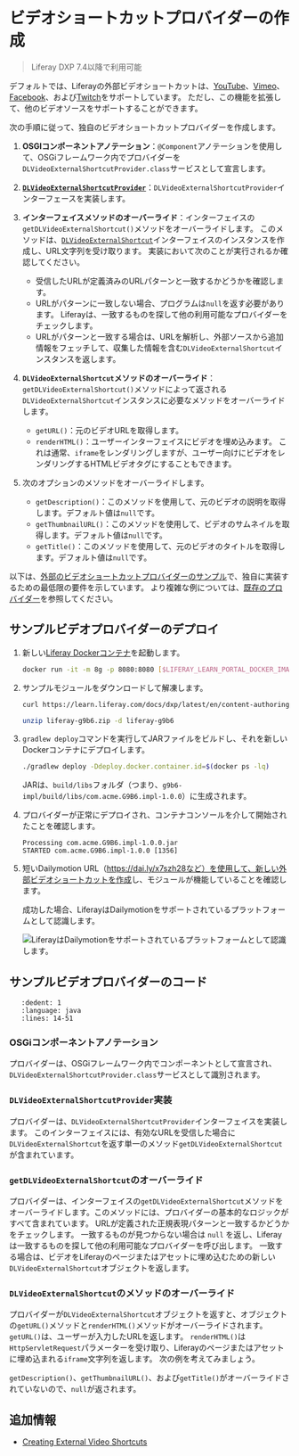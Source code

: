 # ビデオショートカットプロバイダーの作成

> Liferay DXP 7.4以降で利用可能

デフォルトでは、Liferayの外部ビデオショートカットは、[YouTube](https://github.com/liferay/liferay-portal/blob/master/modules/apps/document-library/document-library-video/src/main/java/com/liferay/document/library/video/internal/video/external/shortcut/provider/YouTubeDLVideoExternalShortcutProvider.java)、[Vimeo](https://github.com/liferay/liferay-portal/blob/master/modules/apps/document-library/document-library-video/src/main/java/com/liferay/document/library/video/internal/video/external/shortcut/provider/VimeoDLVideoExternalShortcutProvider.java)、[Facebook](https://github.com/liferay/liferay-portal/blob/master/modules/apps/document-library/document-library-video/src/main/java/com/liferay/document/library/video/internal/video/external/shortcut/provider/FacebookDLVideoExternalShortcutProvider.java)、および[Twitch](https://github.com/liferay/liferay-portal/blob/master/modules/apps/document-library/document-library-video/src/main/java/com/liferay/document/library/video/internal/video/external/shortcut/provider/TwitchDLVideoExternalShortcutProvider.java)をサポートしています。 ただし、この機能を拡張して、他のビデオソースをサポートすることができます。

次の手順に従って、独自のビデオショートカットプロバイダーを作成します。

1. **OSGIコンポーネントアノテーション**：`@Component`アノテーションを使用して、OSGiフレームワーク内でプロバイダーを`DLVideoExternalShortcutProvider.class`サービスとして宣言します。

1. [**`DLVideoExternalShortcutProvider`**](https://github.com/liferay/liferay-portal/blob/master/modules/apps/document-library/document-library-api/src/main/java/com/liferay/document/library/video/external/shortcut/provider/DLVideoExternalShortcutProvider.java)：`DLVideoExternalShortcutProvider`インターフェースを実装します。

1. **インターフェイスメソッドのオーバーライド**：インターフェイスの`getDLVideoExternalShortcut()`メソッドをオーバーライドします。 このメソッドは、[`DLVideoExternalShortcut`](https://github.com/liferay/liferay-portal/blob/master/modules/apps/document-library/document-library-api/src/main/java/com/liferay/document/library/video/external/shortcut/DLVideoExternalShortcut.java)インターフェイスのインスタンスを作成し、URL文字列を受け取ります。 実装において次のことが実行されるか確認してください。

   * 受信したURLが定義済みのURLパターンと一致するかどうかを確認します。
   * URLがパターンに一致しない場合、プログラムは`null`を返す必要があります。 Liferayは、一致するものを探して他の利用可能なプロバイダーをチェックします。
   * URLがパターンと一致する場合は、URLを解析し、外部ソースから追加情報をフェッチして、収集した情報を含む`DLVideoExternalShortcut`インスタンスを返します。

1. **`DLVideoExternalShortcut`メソッドのオーバーライド**：`getDLVideoExternalShortcut()`メソッドによって返される`DLVideoExternalShortcut`インスタンスに必要なメソッドをオーバーライドします。

   * `getURL()`：元のビデオURLを取得します。
   * `renderHTML()`：ユーザーインターフェイスにビデオを埋め込みます。 これは通常、`iframe`をレンダリングしますが、ユーザー向けにビデオをレンダリングするHTMLビデオタグにすることもできます。

1. 次のオプションのメソッドをオーバーライドします。

   * `getDescription()`：このメソッドを使用して、元のビデオの説明を取得します。デフォルト値は`null`です。
   * `getThumbnailURL()`：このメソッドを使用して、ビデオのサムネイルを取得します。デフォルト値は`null`です。
   * `getTitle()`：このメソッドを使用して、元のビデオのタイトルを取得します。デフォルト値は`null`です。

以下は、[外部のビデオショートカットプロバイダーのサンプル](liferay-g9b6.zip)で、独自に実装するための最低限の要件を示しています。 より複雑な例については、[既存のプロバイダー](https://github.com/liferay/liferay-portal/tree/master/modules/apps/document-library/document-library-video/src/main/java/com/liferay/document/library/video/internal/video/external/shortcut/provider)を参照してください。

## サンプルビデオプロバイダーのデプロイ

1. 新しい[Liferay Dockerコンテナ](../../../installation-and-upgrades/installing-liferay/using-liferay-docker-images/docker-container-basics.md)を起動します。

   ```bash
   docker run -it -m 8g -p 8080:8080 [$LIFERAY_LEARN_PORTAL_DOCKER_IMAGE$]
   ```

1. サンプルモジュールをダウンロードして解凍します。

   ```bash
   curl https://learn.liferay.com/docs/dxp/latest/en/content-authoring-and-management/documents-and-media/developer-guide/liferay-g9b6.zip -O
   ```

   ```bash
   unzip liferay-g9b6.zip -d liferay-g9b6
   ```

1. `gradlew deploy`コマンドを実行してJARファイルをビルドし、それを新しいDockerコンテナにデプロイします。

   ```bash
   ./gradlew deploy -Ddeploy.docker.container.id=$(docker ps -lq)
   ```

   JARは、`build/libs`フォルダ（つまり、`g9b6-impl/build/libs/com.acme.G9B6.impl-1.0.0`）に生成されます。

1. プロバイダーが正常にデプロイされ、コンテナコンソールを介して開始されたことを確認します。

   ```log
   Processing com.acme.G9B6.impl-1.0.0.jar
   STARTED com.acme.G9B6.impl-1.0.0 [1356]
   ```

1. 短いDailymotion URL（https://dai.ly/x7szh28など）を使用して、新しい外部ビデオショートカットを作成<!--タスク: 記事がマージされたらリンクを追加 -->し、モジュールが機能していることを確認します。

   成功した場合、LiferayはDailymotionをサポートされているプラットフォームとして認識します。

   ![LiferayはDailymotionをサポートされているプラットフォームとして認識します。](./creating-custom-video-shortcut-providers/images/01.png)

## サンプルビデオプロバイダーのコード

```{literalinclude} ./creating-custom-video-shortcut-providers/resources/liferay-g9b6.zip/g9b6-impl/src/main/java/com/acme/g9b6/internal/document/library/video/external/shortcut/provider/G9B6DLVideoExternalShortcutProvider.java
   :dedent: 1
   :language: java
   :lines: 14-51
```

### OSGiコンポーネントアノテーション

プロバイダーは、OSGiフレームワーク内でコンポーネントとして宣言され、`DLVideoExternalShortcutProvider.class`サービスとして識別されます。

### `DLVideoExternalShortcutProvider`実装

プロバイダーは、`DLVideoExternalShortcutProvider`インターフェイスを実装します。 このインターフェイスには、有効なURLを受信した場合に`DLVideoExternalShortcut`を返す単一のメソッド`getDLVideoExternalShortcut`が含まれています。

### `getDLVideoExternalShortcut`のオーバーライド

プロバイダーは、インターフェイスの`getDLVideoExternalShortcut`メソッドをオーバーライドします。このメソッドには、プロバイダーの基本的なロジックがすべて含まれています。  URLが定義された正規表現パターンと一致するかどうかをチェックします。 一致するものが見つからない場合は `null` を返し、Liferayは一致するものを探して他の利用可能なプロバイダーを呼び出します。 一致する場合は、ビデオをLiferayのページまたはアセットに埋め込むための新しい`DLVideoExternalShortcut`オブジェクトを返します。

### `DLVideoExternalShortcut`のメソッドのオーバーライド

プロバイダーが`DLVideoExternalShortcut`オブジェクトを返すと、オブジェクトの`getURL()`メソッドと`renderHTML()`メソッドがオーバーライドされます。 `getURL()`は、ユーザーが入力したURLを返します。 `renderHTML()`は`HttpServletRequest`パラメーターを受け取り、Liferayのページまたはアセットに埋め込まれる`iframe`文字列を返します。  次の例を考えてみましょう。

`getDescription()`、`getThumbnailURL()`、および`getTitle()`がオーバーライドされていないので、`null`が返されます。

## 追加情報

* [Creating External Video Shortcuts](../videos/creating-external-video-shortcuts.md)
